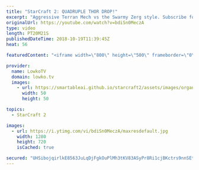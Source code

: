 ```yaml
---
title: "StarCraft 2: QUADRUPLE THOR DROP!"
excerpt: "Aggressive Terran Mech vs the Swarmy Zerg style. Subscribe for more videos: http://lowko.tv/youtube Drone rush vs Drone rush: https://goo.gl/GsDVVk  Gumiho has his own way of playing Terran mech. In this video I cast a game between him and Reynor that was recently played as part of the BTSL Cross Finals."
originalUrl: https://youtube.com/watch?v=bdiSn0MeczA
type: video
length: PT20M21S
publishedDateTime: 2018-10-19T11:39:45Z
heat: 56

featuredContent: "<iframe width=\"800\" height=\"500\" frameborder=\"0\" src=\"https://www.youtube.com/embed/bdiSn0MeczA\" allow=\"accelerometer; autoplay; encrypted-media; gyroscope; picture-in-picture\" allowfullscreen></iframe>"

provider:
  name: LowkoTV
  domain: lowko.tv
  images:
    - url: https://smartableai.github.io/starcraft2/assets/images/organizations/lowko.tv-50x50.jpg
      width: 50
      height: 50

topics:
  - StarCraft 2

images:
  - url: https://i.ytimg.com/vi/bdiSn0MeczA/maxresdefault.jpg
    width: 1280
    height: 720
    isCached: true

secured: "UHSibojqirlkE8563JuLqDjFgkOuPlMh3tKV83ASyPr8Ri1cjBKctrs9nnSEtemaE4rGx0dqUCWRE2LhbMsnZ6eNurmuuwurBF690faSsBLbuXF2J1LyODkXeLzUz1cZFN3ZGJdToi3w4unFI2gyvGEpF6etEKdsw33BWvVwA4TP2Du20Y0oVUz9afk+FbqVQopuqt5MImR+nZ+jBRgOXLvtdPqvoggDgi52TH6PAwp3Hbfhn4gNrSy5FKEU54aeAIHy4i69s5nHU5Zg8oKEWHxWzpd23vRVw12YnMuMqD/FsE+M4eSU076jo/xHoQ8MI/Fdcay/pax2UELpPE4YpdyJr9yAZGI/YEeNYA0Seqzaub4qm7TzIGwSYRs9L3hd96FcfntEta0772bbnUK2hm1br1dblZthfA0S8Ts0Sg3jMOzrKmjokBpSt/qayiT7;c+ncOSauBE4h/4G0b0VXnQ=="
---
```


